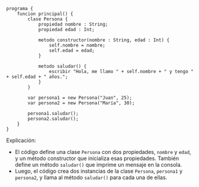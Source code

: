 ```cool
programa {
    funcion principal() { 
        clase Persona {
            propiedad nombre : String;
            propiedad edad : Int;

            metodo constructor(nombre : String, edad : Int) {
                self.nombre = nombre;
                self.edad = edad;
            }

            metodo saludar() {
                escribir "Hola, me llamo " + self.nombre + " y tengo " + self.edad + " años.";
            }
        }

        var persona1 = new Persona("Juan", 25);
        var persona2 = new Persona("María", 30);

        persona1.saludar();
        persona2.saludar();
    }
}
```

Explicación:

* El código define una clase `Persona` con dos propiedades, `nombre` y `edad`, y un método constructor que inicializa esas propiedades. También define un método `saludar()` que imprime un mensaje en la consola.
* Luego, el código crea dos instancias de la clase `Persona`, `persona1` y `persona2`, y llama al método `saludar()` para cada una de ellas.